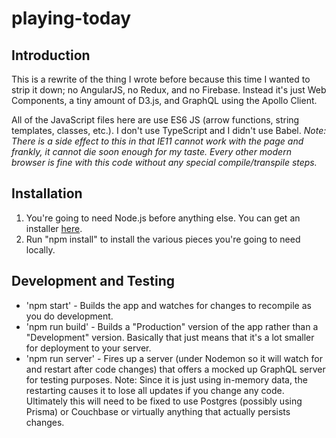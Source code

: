 # playing-today

## Introduction
This is a rewrite of the thing I wrote before because this time I wanted to strip it down; no AngularJS, no Redux, and no Firebase. Instead it's just Web Components, a tiny amount of D3.js, and GraphQL using the Apollo Client.

All of the JavaScript files here are use ES6 JS (arrow functions, string templates, classes, etc.). I don't use TypeScript and I didn't use Babel. *Note: There is a side effect to this in that IE11 cannot work with the page and frankly, it cannot die soon enough for my taste. Every other modern browser is fine with this code without any special compile/transpile steps.*

## Installation

1. You're going to need Node.js before anything else. You can get an installer [here](https://nodejs.org).
1. Run "npm install" to install the various pieces you're going to need locally.

## Development and Testing

- 'npm start' - Builds the app and watches for changes to recompile as you do development.
- 'npm run build' - Builds a "Production" version of the app rather than a "Development" version. Basically that just means that it's a lot smaller for deployment to your server.
- 'npm run server' - Fires up a server (under Nodemon so it will watch for and restart after code changes) that offers a mocked up GraphQL server for testing purposes. Note: Since it is just using in-memory data, the restarting causes it to lose all updates if you change any code. Ultimately this will need to be fixed to use Postgres (possibly using Prisma) or Couchbase or virtually anything that actually persists changes.
